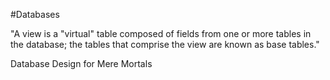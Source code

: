 #Databases 

"A view is a "virtual" table composed of fields from one or more tables in the database; the tables that comprise the view are known as base tables."

Database Design for Mere Mortals